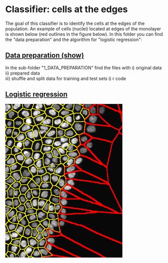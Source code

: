 # Classifier: cells at the edges

The goal of this classifier is to identify the cells at the edges of the population. An example of cells (nuclei) located at edges of the monolayer is shown below (red outlines in the figure below). In this folder you can find the "data preparation" and the algorithm for "logistic regression":

## [Data preparation (show)](https://cdn.rawgit.com/rempic/High-Throughput-Screening/master/machine_learning_classifiers/BORDERCELLS/1_DATA_PREPARATION/FEATURES_SELECTION_2.html)
In the sub-folder "1_DATA_PREPARATION" find the files with 
  i) original data
  ii) prepared data  
  iii) shuffle and split data for training and test sets
  i) r code

## [Logistic regression](https://cdn.rawgit.com/rempic/High-Throughput-Screening/master/machine_learning_classifiers/BORDERCELLS/1_DATA_PREPARATION/)


![Figure](/IMG/border_cell_example.png)





